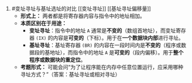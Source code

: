 1. #变址寻址与基址选址的对比  [[变址寻址]]  [[基址寻址偏移量]]
	*   **形式上：** 两者都是将寄存器内容与指令中的地址相加。
    *   **本质区别在于用途：**
        *   **变址寻址**：指令中的地址 `A` 通常是**不变的**（数组首地址），而变址寄存器 `(IX)` 的内容是**可变的**（下标）。用于在**一个数据块内部**进行寻址。
        *   **基址寻址**：基址寄存器 `(BR)` 的内容在一段时间内是**不变的**（程序或数据段的基地址），而指令中的地址 `A` 是**可变的**（段内偏移）。用于**整个程序或数据块的重定位**。
    *   **考题形式：** 可能会问“为了让程序能在内存中任意位置运行，应采用哪种寻址方式？”（答案：基址寻址或相对寻址）